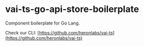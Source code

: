 # vai-ts-go-api-store-boilerplate

Component boilerplate for Go Lang.

Check our CLI: [https://github.com/heronlabs/vai-ts](https://github.com/heronlabs/vai-ts)
